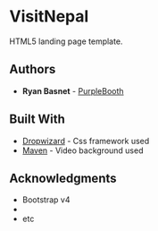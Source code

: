 # VisitNepal
HTML5 landing page template.
## Authors

* **Ryan Basnet**  - [PurpleBooth](https://github.com/ryanbasnet)

## Built With

* [Dropwizard](http://www.dropwizard.io/1.0.2/docs/) - Css framework used
* [Maven](https://maven.apache.org/) - Video background used


## Acknowledgments

* Bootstrap v4
* 
* etc
